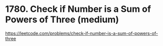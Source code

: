 # 1780. Check if Number is a Sum of Powers of Three (medium)

https://leetcode.com/problems/check-if-number-is-a-sum-of-powers-of-three
